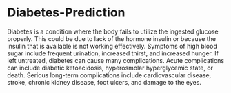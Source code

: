 # Diabetes-Prediction

Diabetes is a condition where the body fails to utilize the ingested glucose properly. This could be due to lack of the hormone insulin or because the insulin that is available is not working effectively. 
Symptoms of high blood sugar include frequent urination, increased thirst, and increased hunger. If left untreated, diabetes can cause many complications. Acute complications can include diabetic ketoacidosis, hyperosmolar hyperglycemic state, or death. Serious long-term complications include cardiovascular disease, stroke, chronic kidney disease, foot ulcers, and damage to the eyes.
